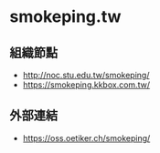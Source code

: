 # smokeping.tw

## 組織節點

* http://noc.stu.edu.tw/smokeping/
* https://smokeping.kkbox.com.tw/

## 外部連結

* https://oss.oetiker.ch/smokeping/

